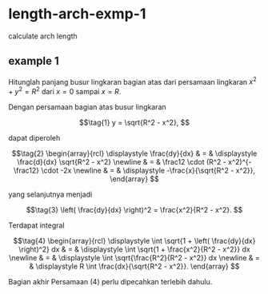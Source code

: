 # length-arch-exmp-1
calculate arch length


## example 1
Hitunglah panjang busur lingkaran bagian atas dari persamaan lingkaran $x^2 + y^2 = R^2$ dari $x = 0$ sampai $x = R$.

Dengan persamaan bagian atas busur lingkaran

$$\tag{1}
y = \sqrt{R^2 - x^2},
$$

dapat diperoleh

$$\tag{2}
\begin{array}{rcl}
\displaystyle \frac{dy}{dx} & = & \displaystyle \frac{d}{dx} \sqrt{R^2 - x^2} \newline
& = & \frac12 \cdot (R^2 - x^2)^{-\frac12} \cdot -2x \newline
& = & \displaystyle -\frac{x}{\sqrt{R^2 - x^2}},
\end{array}
$$

yang selanjutnya menjadi

$$\tag{3}
\left( \frac{dy}{dx} \right)^2 = \frac{x^2}{R^2 - x^2}.
$$

Terdapat integral

$$\tag{4}
\begin{array}{rcl}
\displaystyle \int \sqrt{1 + \left( \frac{dy}{dx} \right)^2} dx & = & \displaystyle \int \sqrt{1 + \frac{x^2}{R^2 - x^2}} dx \newline
& = & \displaystyle \int \sqrt{\frac{R^2}{R^2 - x^2}} dx \newline
& = & \displaystyle R \int \frac{dx}{\sqrt{R^2 - x^2}}.
\end{array}
$$

Bagian akhir Persamaan (4) perlu dipecahkan terlebih dahulu.
